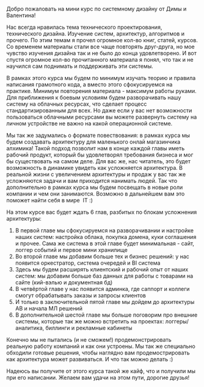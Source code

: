 Добро пожаловать на мини курс по системному дизайну от Димы и Валентина!

Нас всегда нравилась тема технического проектирования, технического дизайна. Изучение систем, архитектур, алгоритмов и прочего. По этим темам я прочел огромное кол-во книг, статей, курсов. Со временем материалы стали все чаще повторять друг-друга, но мое чувство изучения дизайна так и не было до конца удовлетворено. И вот спустя огромное кол-во прочитанного материала я понял, что так и не научился сам поднимать и поддерживать эти системы. 

В рамках этого курса мы будем по минимум изучать теорию и правила написания грамотного кода, а вместо этого сфокусируемся на практике. Минимум повторения материала - максимум работы руками. Для приближения к боевым условиям будем разворачивать нашу систему на облачных ресурсах, что сделает процесс стандартизированным для всех. Но даже если у вас нет возможности пользоваться облачными ресурсами вы можете развернуть систему на личном устройстве не важно на какой операционной системе.

Мы так же задумались о формате повествования: в рамках курса мы будем создавать архитектуру для маленького онлай магазинчика алхимика! Такой подход позволит нам в конце каждой главы иметь рабочий продукт, который бы удовлетворял требования бизнеса и мог бы существовать на самом деле. Для вас же, нас читатель, это будет возможность в динамике увидеть как усложняется архитектура. 
В реальной жизни с увеличением архитектуры и продаж у вас так же усложняются задачи и вам приходится нанимать людей. Так что дополнительно в рамках курса мы будем посвещать в новые роли компании и чем они занимаются. Возможно в дальнейшем вам это поможет найти себя в мире  IT :)

На этом курсе вас будет ждать 6 глав, разбитых по блокам усложнения архитектуры:
1. В первой главе мы сфокусируемся на разворачивании и настройке наших систем: настройка облака, покупка домена, куки соглашения и прочее. Сама же система в этой главе будет минимальная - сайт, логгер событий и первое мини хранилище 
2. Во второй главе мы добавим больше тех и бизнес решений: у нас появится оркестратор, система очередей и BI система
3. Здесь мы будем расширять клиентский и рабочий опыт от наших систем: мы добавим больше баз данных для работы с товарами на сайте (кий-вэлью и документная бд)
4. В четвёртой главе у нас появится админка, где саппорт и коллеги смогут обрабатывать заказы и запросы клиентов
5. И только в заключительной пятой главе мы дойдем до архитектуры АВ и начала МЛ решений
6. В дополнительной шестой главе мы больше поговорим про внешние системы, которые так же можно встретить на проектах: логгеры/аналитика, биллинги и рекламные кабинеты

Конечно мы не пытались (и не сможем!) продемонстрировать реальную работу компаний и как они устроены. Мы так же специально обходили готовые решения, чтобы наглядно вам продемострировать как архитектура может развиваться. И что так можно делать :)

Надеюсь вы получите от этого курса такой же кайф, что и получили мы при его написании. Желаем вам удачи на этом пути, дорогие друзья!
